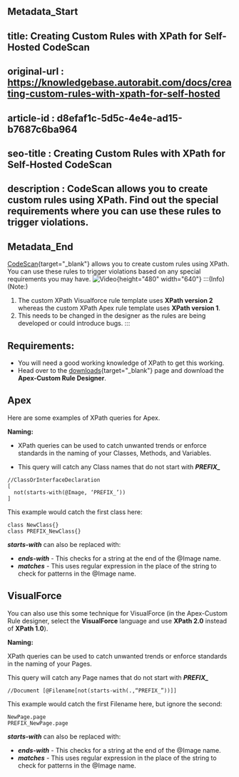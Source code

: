 ## Metadata_Start
## title: Creating Custom Rules with XPath for Self-Hosted CodeScan
## original-url : https://knowledgebase.autorabit.com/docs/creating-custom-rules-with-xpath-for-self-hosted
## article-id : d8efaf1c-5d5c-4e4e-ad15-b7687c6ba964
## seo-title : Creating Custom Rules with XPath for Self-Hosted CodeScan
## description : CodeScan allows you to create custom rules using XPath. Find out the special requirements where you can use these rules to trigger violations.
## Metadata_End
[CodeScan](https://www.codescan.io/){target="_blank"} allows you to create custom rules using XPath. You can use these rules to trigger violations based on any special requirements you may have.
![Video](https://vimeo.com/238016188){height="480" width="640"}
:::(Info) (Note:)
1. The custom XPath Visualforce rule template uses **XPath version 2** whereas the custom XPath Apex rule template uses **XPath version 1**.
2. This needs to be changed in the designer as the rules are being developed or could introduce bugs.
:::
## Requirements:

* You will need a good working knowledge of XPath to get this working.
* Head over to the [downloads](https://www.codescan.io/products/cloud/#self-hosted){target="_blank"} page and download the **Apex-Custom Rule Designer**.

## Apex
Here are some examples of XPath queries for Apex.

**Naming:**

* XPath queries can be used to catch unwanted trends or enforce standards in the naming of your Classes, Methods, and Variables.

* This query will catch any Class names that do not start with ***PREFIX_***
```
//ClassOrInterfaceDeclaration
[
  not(starts-with(@Image, ‘PREFIX_’))
]
```
This example would catch the first class here:
```
class NewClass{}
class PREFIX_NewClass{}
```

***starts-with*** can also be replaced with:

* ***ends-with*** - This checks for a string at the end of the @Image name.
* ***matches*** - This uses regular expression in the place of the string to check for patterns in the @Image name.

## VisualForce

You can also use this some technique for VisualForce (in the Apex-Custom Rule designer, select the **VisualForce** language and use **XPath 2.0** instead of **XPath 1.0**).

**Naming:**

XPath queries can be used to catch unwanted trends or enforce standards in the naming of your Pages.

This query will catch any Page names that do not start with ***PREFIX_***
```
//Document [@Filename[not(starts-with(.,“PREFIX_”))]]
```
This example would catch the first Filename here, but ignore the second:
```
NewPage.page
PREFIX_NewPage.page
```
***starts-with*** can also be replaced with:

* ***ends-with*** - This checks for a string at the end of the @Image name.
* ***matches*** - This uses regular expression in the place of the string to check for patterns in the @Image name.
